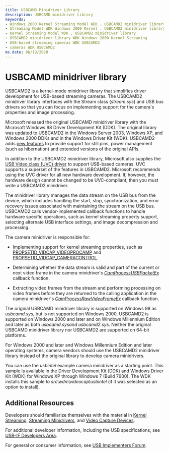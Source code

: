 ```yaml
---
title: USBCAMD Minidriver Library
description: USBCAMD minidriver Library
keywords:
- Windows 2000 Kernel Streaming Model WDK , USBCAMD2 minidriver library
- Streaming Model WDK Windows 2000 Kernel , USBCAMD2 minidriver library
- Kernel Streaming Model WDK , USBCAMD2 minidriver library
- USBCAMD2 minidriver library WDK Windows 2000 Kernel Streaming
- USB-based streaming cameras WDK USBCAMD2
- cameras WDK USBCAMD2
ms.date: 06/19/2020
---
```


# USBCAMD minidriver library

USBCAMD2 is a kernel-mode minidriver library that simplifies driver development for USB-based streaming cameras. The USBCAMD2 minidriver library interfaces with the Stream class (*stream.sys*) and USB bus drivers so that you can focus on implementing support for the camera's properties and image processing.

Microsoft released the original USBCAMD minidriver library with the Microsoft Windows 98 Driver Development Kit (DDK). The original library was updated to USBCAMD2 in the Windows Server 2003, Windows XP, and Windows 2000 DDKs and in the Windows Driver Kit (WDK). USBCAMD2 adds [new features](usbcamd2-features.md) to provide support for still pins, power management (such as hibernation) and extended versions of the original APIs.

In addition to the USBCAMD2 minidriver library, Microsoft also supplies the [USB Video class (UVC) driver](usb-video-class-driver.md) to support USB-based cameras. UVC supports a superset of the features in USBCAMD2. Microsoft recommends using the UVC driver for all new hardware development. If, however, the hardware design cannot be changed to be UVC-compliant, then you must write a USBCAMD2 minidriver.

The minidriver library manages the data stream on the USB bus from the device, which includes handling the start, stop, synchronization, and error recovery issues associated with maintaining the stream on the USB bus. USBCAMD2 calls vendor-implemented callback functions to handle hardware specific operations, such as kernel streaming property support, selecting alternate USB interface settings, and image decompression and processing.

The camera minidriver is responsible for:

- Implementing support for kernel streaming properties, such as [PROPSETID\_VIDCAP\_VIDEOPROCAMP](./propsetid-vidcap-videoprocamp.md) and [PROPSETID\_VIDCAP\_CAMERACONTROL](./propsetid-vidcap-cameracontrol.md).

- Determining whether the data stream is valid and part of the current or next video frame in the camera minidriver's [*CamProcessUSBPacketEx*](/windows-hardware/drivers/ddi/usbcamdi/nc-usbcamdi-pcam_process_packet_routine_ex) callback function.

- Extracting video frames from the stream and performing processing on video frames before they are returned to the calling application in the camera minidriver's [*CamProcessRawVideoFrameEx*](/windows-hardware/drivers/ddi/usbcamdi/nc-usbcamdi-pcam_process_raw_frame_routine_ex) callback function.

The original USBCAMD minidriver library is supported on Windows 98 as *usbcamd.sys*, but is not supported on Windows 2000. USBCAMD2 is supported on Windows 2000 and later and on Windows Millennium Edition and later as both *usbcamd.sysand usbcamd2.sys*. Neither the original USBCAMD minidriver library nor USBCAMD2 are supported on 64-bit platforms.

For Windows 2000 and later and Windows Millennium Edition and later operating systems, camera vendors should use the USBCAMD2 minidriver library instead of the original library to develop camera minidrivers.

You can use the *usbintel* example camera minidriver as a starting point. This sample is available in the Driver Development Kit (DDK) and Windows Driver Kit (WDK) for Windows XP through Windows 7 (Build 7600). The WDK installs this sample to *src\\wdm\\videocap\\usbintel* (if it was selected as an option to install).

## Additional Resources

Developers should familiarize themselves with the material in [Kernel Streaming](kernel-streaming.md), [Streaming Minidrivers](/windows-hardware/drivers/ddi/_stream/index), and [Video Capture Devices](video-capture-devices.md).

For additional developer information, including the USB specifications, see [USB-IF Developers Area](https://www.usb.org/developers).

For general or consumer information, see [USB Implementers Forum](https://www.usb.org/).
